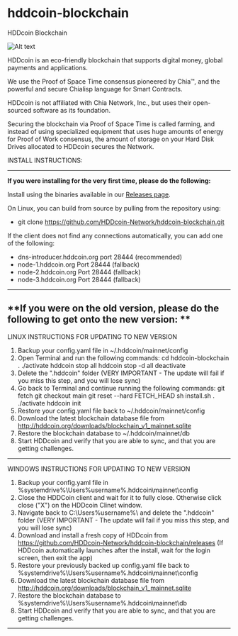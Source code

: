 # hddcoin-blockchain
 HDDcoin Blockchain

![Alt text](https://hddcoin.org/wp-content/uploads/2021/07/hdd_coin_logo_website_75.png)

HDDcoin is an eco-friendly blockchain that supports digital money, global payments and applications.

We use the Proof of Space Time consensus pioneered by Chia™, and the powerful and secure Chialisp language for Smart Contracts.

HDDcoin is not affiliated with Chia Network, Inc., but uses their open-sourced software as its foundation.

Securing the blockchain via Proof of Space Time is called farming, and instead of using specialized equipment that uses huge amounts of energy for Proof of Work consensus, the amount of storage on your Hard Disk Drives allocated to HDDcoin secures the Network.



INSTALL INSTRUCTIONS:

***********************************************


**If you were installing for the very first time, please do the following:**

Install using the binaries available in our [Releases page](https://github.com/HDDcoin-Network/hddcoin-blockchain/releases).


On Linux, you can build from source by pulling from the repository using:

- git clone https://github.com/HDDcoin-Network/hddcoin-blockchain.git


If the client does not find any connections automatically, you can add one of the following:

- dns-introducer.hddcoin.org port 28444 (recommended)
-	node-1.hddcoin.org Port 28444 (fallback)
-	node-2.hddcoin.org Port 28444 (fallback)
-	node-3.hddcoin.org Port 28444 (fallback)


***********************************************

**If you were on the old version, please do the following to get onto the new version:
**
-------------


LINUX INSTRUCTIONS FOR UPDATING TO NEW VERSION

1) Backup your config.yaml file in ~/.hddcoin/mainnet/config
2) Open Terminal and run the following commands:
   cd hddcoin-blockchain
   . ./activate
   hddcoin stop all
   hddcoin stop -d all
   deactivate
3) Delete the ".hddcoin" folder (VERY IMPORTANT -  The update will fail if you miss this step, and you will lose sync)
4) Go back to Terminal and continue running the following commands:
   git fetch
   git checkout main
   git reset --hard FETCH_HEAD
   sh install.sh
   . ./activate
   hddcoin init
5) Restore your config.yaml file back to ~/.hddcoin/mainnet/config
6) Download the latest blockchain database file from http://hddcoin.org/downloads/blockchain_v1_mainnet.sqlite
7) Restore the blockchain database to ~/.hddcoin/mainnet/db
8) Start HDDcoin and verify that you are able to sync, and that you are getting challenges.


-------------


WINDOWS INSTRUCTIONS FOR UPDATING TO NEW VERSION

1) Backup your config.yaml file in %systemdrive%\Users%username%.hddcoin\mainnet\config
2) Close the HDDCoin client and wait for it to fully close. Otherwise click close ("X") on the HDDcoin Clinet window.
3) Navigate back to C:\Users%username%\ and delete the ".hddcoin" folder (VERY IMPORTANT - The update will fail if you miss this step, and you will lose sync)
4) Download and install a fresh copy of HDDcoin from https://github.com/HDDcoin-Network/hddcoin-blockchain/releases (If HDDcoin automatically launches after the install, wait for the login screen, then exit the app)
5) Restore your previously backed up config.yaml file back to %systemdrive%\Users%username%.hddcoin\mainnet\config
6) Download the latest blockchain database file from http://hddcoin.org/downloads/blockchain_v1_mainnet.sqlite
7) Restore the blockchain database to %systemdrive%\Users%username%.hddcoin\mainnet\db
8) Start HDDcoin and verify that you are able to sync, and that you are getting challenges.

--------------
